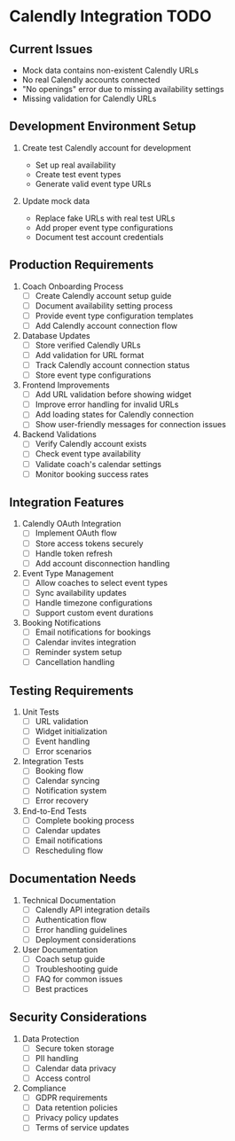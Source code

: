 # Calendly Integration TODO

## Current Issues
- Mock data contains non-existent Calendly URLs
- No real Calendly accounts connected
- "No openings" error due to missing availability settings
- Missing validation for Calendly URLs

## Development Environment Setup
1. Create test Calendly account for development
   - Set up real availability
   - Create test event types
   - Generate valid event type URLs

2. Update mock data
   - Replace fake URLs with real test URLs
   - Add proper event type configurations
   - Document test account credentials

## Production Requirements
1. Coach Onboarding Process
   - [ ] Create Calendly account setup guide
   - [ ] Document availability setting process
   - [ ] Provide event type configuration templates
   - [ ] Add Calendly account connection flow

2. Database Updates
   - [ ] Store verified Calendly URLs
   - [ ] Add validation for URL format
   - [ ] Track Calendly account connection status
   - [ ] Store event type configurations

3. Frontend Improvements
   - [ ] Add URL validation before showing widget
   - [ ] Improve error handling for invalid URLs
   - [ ] Add loading states for Calendly connection
   - [ ] Show user-friendly messages for connection issues

4. Backend Validations
   - [ ] Verify Calendly account exists
   - [ ] Check event type availability
   - [ ] Validate coach's calendar settings
   - [ ] Monitor booking success rates

## Integration Features
1. Calendly OAuth Integration
   - [ ] Implement OAuth flow
   - [ ] Store access tokens securely
   - [ ] Handle token refresh
   - [ ] Add account disconnection handling

2. Event Type Management
   - [ ] Allow coaches to select event types
   - [ ] Sync availability updates
   - [ ] Handle timezone configurations
   - [ ] Support custom event durations

3. Booking Notifications
   - [ ] Email notifications for bookings
   - [ ] Calendar invites integration
   - [ ] Reminder system setup
   - [ ] Cancellation handling

## Testing Requirements
1. Unit Tests
   - [ ] URL validation
   - [ ] Widget initialization
   - [ ] Event handling
   - [ ] Error scenarios

2. Integration Tests
   - [ ] Booking flow
   - [ ] Calendar syncing
   - [ ] Notification system
   - [ ] Error recovery

3. End-to-End Tests
   - [ ] Complete booking process
   - [ ] Calendar updates
   - [ ] Email notifications
   - [ ] Rescheduling flow

## Documentation Needs
1. Technical Documentation
   - [ ] Calendly API integration details
   - [ ] Authentication flow
   - [ ] Error handling guidelines
   - [ ] Deployment considerations

2. User Documentation
   - [ ] Coach setup guide
   - [ ] Troubleshooting guide
   - [ ] FAQ for common issues
   - [ ] Best practices

## Security Considerations
1. Data Protection
   - [ ] Secure token storage
   - [ ] PII handling
   - [ ] Calendar data privacy
   - [ ] Access control

2. Compliance
   - [ ] GDPR requirements
   - [ ] Data retention policies
   - [ ] Privacy policy updates
   - [ ] Terms of service updates 
